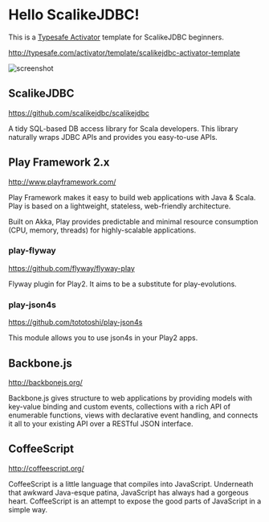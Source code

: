 # Hello ScalikeJDBC!

This is a [Typesafe Activator](http://typesafe.com/platform/getstarted) template for ScalikeJDBC beginners.

http://typesafe.com/activator/template/scalikejdbc-activator-template

![screenshot](https://raw.github.com/scalikejdbc/hello-scalikejdbc/master/screenshot.png)

## ScalikeJDBC

https://github.com/scalikejdbc/scalikejdbc

A tidy SQL-based DB access library for Scala developers. This library naturally wraps JDBC APIs and provides you easy-to-use APIs.

## Play Framework 2.x

http://www.playframework.com/

Play Framework makes it easy to build web applications with Java & Scala. Play is based on a lightweight, stateless, web-friendly architecture.

Built on Akka, Play provides predictable and minimal resource consumption (CPU, memory, threads) for highly-scalable applications.

### play-flyway

https://github.com/flyway/flyway-play

Flyway plugin for Play2. It aims to be a substitute for play-evolutions.

### play-json4s

https://github.com/tototoshi/play-json4s

This module allows you to use json4s in your Play2 apps.

## Backbone.js

http://backbonejs.org/

Backbone.js gives structure to web applications by providing models with key-value binding and custom events, collections with a rich API of enumerable functions, views with declarative event handling, and connects it all to your existing API over a RESTful JSON interface.

## CoffeeScript

http://coffeescript.org/

CoffeeScript is a little language that compiles into JavaScript. Underneath that awkward Java-esque patina, JavaScript has always had a gorgeous heart. CoffeeScript is an attempt to expose the good parts of JavaScript in a simple way.

